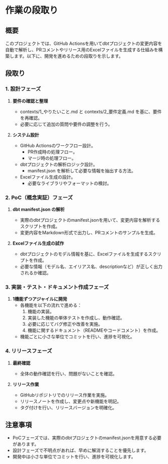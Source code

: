 # 作業の段取り

## 概要
このプロジェクトでは、GitHub Actionsを用いてdbtプロジェクトの変更内容を自動で解析し、PRコメントやリリース用のExcelファイルを生成する仕組みを構築します。以下に、開発を進めるための段取りを示します。

## 段取り

### 1. 設計フェーズ
1. **要件の確認と整理**
   - contexts/1_やりたいこと.md と contexts/2_要件定義.md を基に、要件を再確認。
   - 必要に応じて追加の質問や要件の調整を行う。

2. **システム設計**
   - GitHub Actionsのワークフロー設計。
     - PR作成時の処理フロー。
     - マージ時の処理フロー。
   - dbtプロジェクトの解析ロジック設計。
     - manifest.json を解析して必要な情報を抽出する方法。
   - Excelファイル生成の設計。
     - 必要なライブラリやフォーマットの検討。

### 2. PoC（概念実証）フェーズ
1. **dbt manifest.json の解析**
   - 実際のdbtプロジェクトのmanifest.jsonを用いて、変更内容を解析するスクリプトを作成。
   - 変更内容をMarkdown形式で出力し、PRコメントのサンプルを生成。

2. **Excelファイル生成の試作**
   - dbtプロジェクトのモデル情報を基に、Excelファイルを生成するスクリプトを作成。
   - 必要な情報（モデル名、エイリアス名、descriptionなど）が正しく出力されるか確認。

### 3. 実装・テスト・ドキュメント作成フェーズ
1. **1機能ずつアジャイルに開発**
   - 各機能を以下の流れで進める：
     1. 機能の実装。
     2. 実装した機能の単体テストを作成し、動作確認。
     3. 必要に応じてバグ修正や改善を実施。
     4. 機能に関するドキュメント（READMEやコードコメント）を作成。
   - 機能ごとに小さな単位でコミットを行い、進捗を可視化。

### 4. リリースフェーズ
1. **最終確認**
   - 全体の動作確認を行い、問題がないことを確認。

2. **リリース作業**
   - GitHubリポジトリでのリリース作業を実施。
   - リリースノートを作成し、変更点や新機能を明記。
   - タグ付けを行い、リリースバージョンを明確化。

## 注意事項
- PoCフェーズでは、実際のdbtプロジェクトのmanifest.jsonを用意する必要があります。
- 設計フェーズで不明点があれば、早めに解消することを優先します。
- 開発中は小さな単位でコミットを行い、進捗を可視化します。
